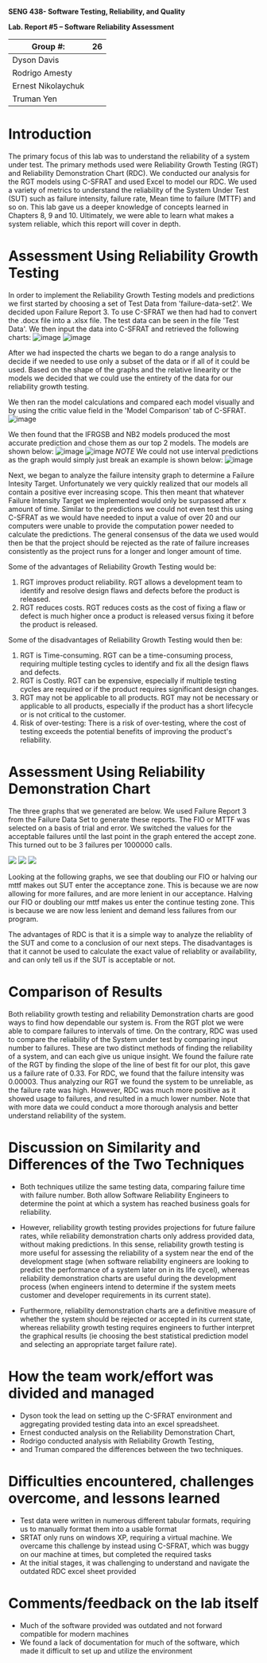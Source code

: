 **SENG 438- Software Testing, Reliability, and Quality**

**Lab. Report \#5 – Software Reliability Assessment**

| Group \#:         |26 |
|-------------------|---|
|Dyson Davis        |   |
|Rodrigo Amesty     |   |
|Ernest Nikolaychuk |   |
|Truman Yen         |   |

# Introduction

The primary focus of this lab was to understand the reliability of
a system under test. The primary methods used were Reliability Growth Testing (RGT) and Reliability Demonstration Chart (RDC). We conducted
our analysis for the RGT models using C-SFRAT and used Excel to model
our RDC. We used a variety of metrics to understand the reliability of the System Under Test (SUT) such as failure intensity, failure rate, Mean time to failure (MTTF) and so on. This lab gave us a deeper knowledge of concepts learned in Chapters 8, 9 and 10. Ultimately, we were able to learn what makes a system reliable, which this report will cover in depth.

# 

# Assessment Using Reliability Growth Testing 
  In order to implement the Reliability Growth Testing models and predictions we first started by choosing a set of Test Data from 'failure-data-set2'. We decided upon Failure Report 3. To use C-SFRAT we then had had to convert the .docx file into a .xlsx file. The test data can be seen in the file 'Test Data'. We then input the data into C-SFRAT and retrieved the following charts:
  ![image](https://user-images.githubusercontent.com/101442804/229229376-318c8cf4-2749-42e1-9897-663fb880cdcb.png)
![image](https://user-images.githubusercontent.com/101442804/229229483-5093cb03-55a6-46c3-ad5d-2eb6008ea92c.png)

After we had inspected the charts we began to do a range analysis to decide if we needed to use only a subset of the data or if all of it could be used. Based on the shape of the graphs and the relative linearity or the models we decided that we could use the entirety of the data for our reliability growth testing.

We then ran the model calculations and compared each model visually and by using the critic value field in the 'Model Comparison' tab of C-SFRAT.
![image](https://user-images.githubusercontent.com/101442804/229230345-99c6d4bc-cdf3-4dd9-8145-a65f2c4e97e7.png)

We then found that the IFRGSB and NB2 models produced the most accurate prediction and chose them as our top 2 models. The models are shown below:
![image](https://user-images.githubusercontent.com/101442804/229232924-9d07f65c-8cf3-41b8-9c69-5ce1ae920f2c.png)
![image](https://user-images.githubusercontent.com/101442804/229232888-c30b8c99-65dc-4f77-ba53-1dfc0366ef8f.png)
*NOTE* We could not use interval predictions as the graph would simply just break an example is shown below:
![image](https://user-images.githubusercontent.com/101442804/229233472-cf0825b0-11b2-47ce-a8cb-09fca926869f.png)

Next, we began to analyze the failure intensity graph to determine a Failure Intesity Target. Unfortunately we very quickly realized that our models all contain a positive ever increasing scope. This then meant that whatever Failure Intensity Target we implemented would only be surpassed after x amount of time. Similar to the predictions we could not even test this using C-SFRAT as we would have needed to input a value of over 20 and our computers were unable to provide the computation power needed to calculate the predictions. The general consensus of the data we used would then be that the project should be rejected as the rate of failure increases consistently as the project runs for a longer and longer amount of time.

Some of the advantages of Reliability Growth Testing would be:
1. RGT improves product reliability. RGT allows a development team to identify and resolve design flaws and defects before the product is released.
2. RGT reduces costs. RGT reduces costs as the cost of fixing a flaw or defect is much higher once a product is released versus fixing it before the product is released.

Some of the disadvantages of Reliability Growth Testing would then be:
1. RGT is Time-consuming. RGT can be a time-consuming process, requiring multiple testing cycles to identify and fix all the design flaws and defects.
2. RGT is Costly. RGT can be expensive, especially if multiple testing cycles are required or if the product requires significant design changes.
3. RGT may not be applicable to all products. RGT may not be necessary or applicable to all products, especially if the product has a short lifecycle or is not critical to the customer.
4. Risk of over-testing: There is a risk of over-testing, where the cost of testing exceeds the potential benefits of improving the product's reliability.

# Assessment Using Reliability Demonstration Chart 
The three graphs that we generated are below. We used Failure Report 3 from the Failure Data Set to generate these reports. The FIO or MTTF was selected on a basis of trial and error. We switched the values for the acceptable failures until the last point in the graph entered the accept zone. This turned out to be 3 failures per 1000000 calls.  

![](2023-04-06-17-24-39.png)
![](2023-04-06-17-24-59.png)
![](2023-04-06-17-25-13.png)


Looking at the following graphs, we see that doubling our FIO or halving our mttf makes out SUT enter the acceptance zone. This is because we are now allowing for more failures, and are more lenient in our acceptance. Halving our FIO or doubling our mttf makes us enter the continue testing zone. This is because we are now less lenient and demand less failures from our program. 

The advantages of RDC is that it is a simple way to analyze the reliablity of the SUT and come to a conclusion of our next steps. The disadvantages is that it cannot be used to calculate the exact value of reliablity or availability, and can only tell us if the SUT is acceptable or not. 
# 

# Comparison of Results

Both reliability growth testing and reliability Demonstration charts are good ways to find how dependable our system is. From the RGT plot we were able to compare failures to intervals of time. On the contrary, RDC was used to compare the reliability of the System under test by comparing input number to failures. These are two distinct methods of finding the reliability of a system, and can each give us unique insight. We found the failure rate of the RGT by finding the slope of the line of best fit for our plot, this gave us a failure rate of 0.33. For RDC, we found that the failure intensity  was 0.00003. Thus analyzing our RGT we found the system to be unreliable, as the failure rate was high. However, RDC was much more positive as it showed usage to failures, and resulted in a much lower number.  Note that with more data we could conduct a more thorough analysis and better understand reliability of the system.


# Discussion on Similarity and Differences of the Two Techniques
- Both techniques utilize the same testing data, comparing failure time with failure number.  Both allow Software Reliability Engineers to determine the point at which a system has reached business goals for reliability.

- However, reliability growth testing provides projections for future failure rates, while reliability demonstration charts only address provided data, without making predictions.  In this sense, reliability growth testing is more useful for assessing the reliability of a system near the end of the development stage (when software reliability engineers are looking to predict the performance of a system later on in its life cycel), whereas reliability demonstration charts are useful during the development process (when engineers intend to determine if the system meets customer and developer requirements in its current state).
- Furthermore, reliability demonstration charts are a definitive measure of whether the system should be rejected or accepted in its current state, whereas reliability growth testing requires engineers to further interpret the graphical results (ie choosing the best statistical prediction model and selecting an appropriate target failure rate).
# How the team work/effort was divided and managed
- Dyson took the lead on setting up the C-SFRAT environment and aggregating provided testing data into an excel spreadsheet.
- Ernest conducted analysis on the Reliability Demonstration Chart,
- Rodrigo conducted analysis with Reliability Growth Testing,
- and Truman compared the differences between the two techniques.
# 

# Difficulties encountered, challenges overcome, and lessons learned
- Test data were written in numerous different tabular formats, requiring us to manually format them into a usable format
- SRTAT only runs on windows XP, requiring a virtual machine.  We overcame this challenge by instead using C-SFRAT, which was buggy on our machine at times, but completed the required tasks
- At the initial stages, it was challenging to understand and navigate the outdated RDC excel sheet provided
# Comments/feedback on the lab itself
- Much of the software provided was outdated and not forward compatible for modern machines
- We found a lack of documentation for much of the software, which made it difficult to set up and utilize the environment